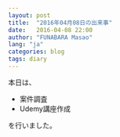 ```yaml
---
layout: post
title:  "2016年04月08日の出来事"
date:   2016-04-08 22:00
author: "FUNABARA Masao"
lang: "ja"
categories: blog
tags: diary
---
```


本日は、

* 案件調査
* Udemy講座作成

を行いました。
